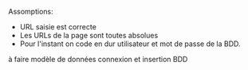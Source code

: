 Assomptions:

* URL saisie est correcte
* Les URLs de la page sont toutes absolues
* Pour l'instant on code en dur utilisateur et mot de passe de la BDD.

à faire
modèle de données
connexion et insertion BDD
